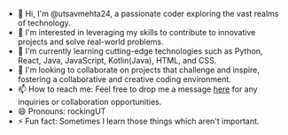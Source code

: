- 👋 Hi, I'm @utsavmehta24, a passionate coder exploring the vast realms of technology.
- 👀 I'm interested in leveraging my skills to contribute to innovative projects and solve real-world problems.
- 🌱 I'm currently learning cutting-edge technologies such as Python, React, Java, JavaScript, Kotlin(Java), HTML, and CSS.
- 💞️ I'm looking to collaborate on projects that challenge and inspire, fostering a collaborative and creative coding environment.
- 📫 How to reach me: Feel free to drop me a message [here](mailto:utsavmehta24072003@gmail.com) for any inquiries or collaboration opportunities.
- 😄 Pronouns: rockingUT
- ⚡ Fun fact: Sometimes I learn those things which aren't important.
